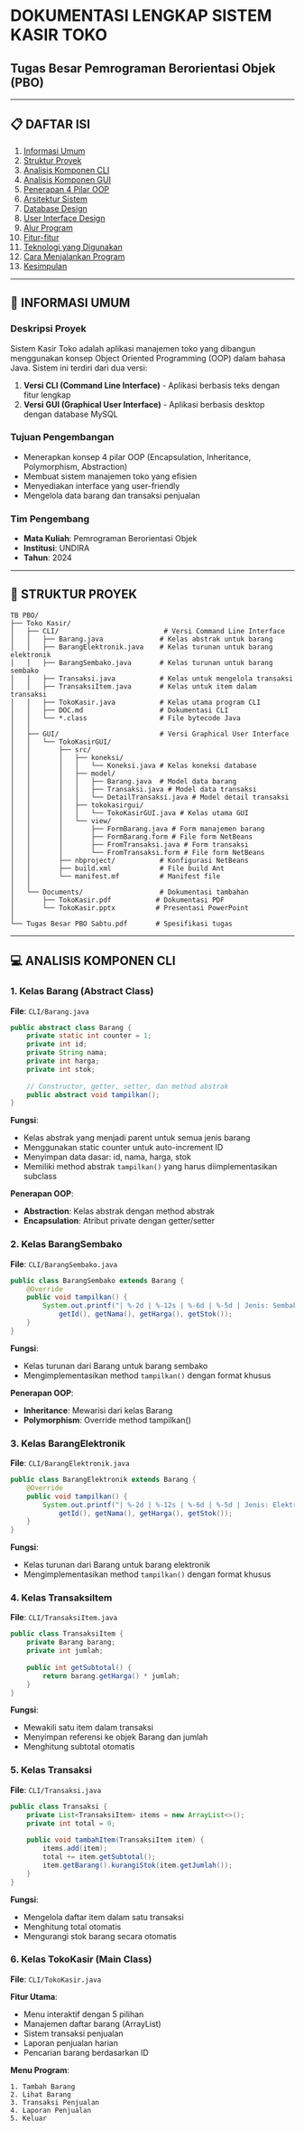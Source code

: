 # DOKUMENTASI LENGKAP SISTEM KASIR TOKO
## Tugas Besar Pemrograman Berorientasi Objek (PBO)

---

## 📋 DAFTAR ISI
1. [Informasi Umum](#informasi-umum)
2. [Struktur Proyek](#struktur-proyek)
3. [Analisis Komponen CLI](#analisis-komponen-cli)
4. [Analisis Komponen GUI](#analisis-komponen-gui)
5. [Penerapan 4 Pilar OOP](#penerapan-4-pilar-oop)
6. [Arsitektur Sistem](#arsitektur-sistem)
7. [Database Design](#database-design)
8. [User Interface Design](#user-interface-design)
9. [Alur Program](#alur-program)
10. [Fitur-fitur](#fitur-fitur)
11. [Teknologi yang Digunakan](#teknologi-yang-digunakan)
12. [Cara Menjalankan Program](#cara-menjalankan-program)
13. [Kesimpulan](#kesimpulan)

---

## 📖 INFORMASI UMUM

### Deskripsi Proyek
Sistem Kasir Toko adalah aplikasi manajemen toko yang dibangun menggunakan konsep Object Oriented Programming (OOP) dalam bahasa Java. Sistem ini terdiri dari dua versi:
1. **Versi CLI (Command Line Interface)** - Aplikasi berbasis teks dengan fitur lengkap
2. **Versi GUI (Graphical User Interface)** - Aplikasi berbasis desktop dengan database MySQL

### Tujuan Pengembangan
- Menerapkan konsep 4 pilar OOP (Encapsulation, Inheritance, Polymorphism, Abstraction)
- Membuat sistem manajemen toko yang efisien
- Menyediakan interface yang user-friendly
- Mengelola data barang dan transaksi penjualan

### Tim Pengembang
- **Mata Kuliah**: Pemrograman Berorientasi Objek
- **Institusi**: UNDIRA
- **Tahun**: 2024

---

## 📁 STRUKTUR PROYEK

```
TB PBO/
├── Toko Kasir/
│   ├── CLI/                          # Versi Command Line Interface
│   │   ├── Barang.java              # Kelas abstrak untuk barang
│   │   ├── BarangElektronik.java    # Kelas turunan untuk barang elektronik
│   │   ├── BarangSembako.java       # Kelas turunan untuk barang sembako
│   │   ├── Transaksi.java           # Kelas untuk mengelola transaksi
│   │   ├── TransaksiItem.java       # Kelas untuk item dalam transaksi
│   │   ├── TokoKasir.java           # Kelas utama program CLI
│   │   ├── DOC.md                   # Dokumentasi CLI
│   │   └── *.class                  # File bytecode Java
│   │
│   ├── GUI/                         # Versi Graphical User Interface
│   │   └── TokoKasirGUI/
│   │       ├── src/
│   │       │   ├── koneksi/
│   │       │   │   └── Koneksi.java # Kelas koneksi database
│   │       │   ├── model/
│   │       │   │   ├── Barang.java  # Model data barang
│   │       │   │   ├── Transaksi.java # Model data transaksi
│   │       │   │   └── DetailTransaksi.java # Model detail transaksi
│   │       │   ├── tokokasirgui/
│   │       │   │   └── TokoKasirGUI.java # Kelas utama GUI
│   │       │   └── view/
│   │       │       ├── FormBarang.java # Form manajemen barang
│   │       │       ├── FormBarang.form # File form NetBeans
│   │       │       ├── FromTransaksi.java # Form transaksi
│   │       │       └── FromTransaksi.form # File form NetBeans
│   │       ├── nbproject/           # Konfigurasi NetBeans
│   │       ├── build.xml            # File build Ant
│   │       └── manifest.mf          # Manifest file
│   │
│   └── Documents/                   # Dokumentasi tambahan
│       ├── TokoKasir.pdf           # Dokumentasi PDF
│       └── TokoKasir.pptx          # Presentasi PowerPoint
│
└── Tugas Besar PBO Sabtu.pdf       # Spesifikasi tugas
```

---

## 💻 ANALISIS KOMPONEN CLI

### 1. Kelas Barang (Abstract Class)
**File**: `CLI/Barang.java`

```java
public abstract class Barang {
    private static int counter = 1;
    private int id;
    private String nama;
    private int harga;
    private int stok;
    
    // Constructor, getter, setter, dan method abstrak
    public abstract void tampilkan();
}
```

**Fungsi**:
- Kelas abstrak yang menjadi parent untuk semua jenis barang
- Menggunakan static counter untuk auto-increment ID
- Menyimpan data dasar: id, nama, harga, stok
- Memiliki method abstrak `tampilkan()` yang harus diimplementasikan subclass

**Penerapan OOP**:
- **Abstraction**: Kelas abstrak dengan method abstrak
- **Encapsulation**: Atribut private dengan getter/setter

### 2. Kelas BarangSembako
**File**: `CLI/BarangSembako.java`

```java
public class BarangSembako extends Barang {
    @Override
    public void tampilkan() {
        System.out.printf("| %-2d | %-12s | %-6d | %-5d | Jenis: Sembako\n",
            getId(), getNama(), getHarga(), getStok());
    }
}
```

**Fungsi**:
- Kelas turunan dari Barang untuk barang sembako
- Mengimplementasikan method `tampilkan()` dengan format khusus

**Penerapan OOP**:
- **Inheritance**: Mewarisi dari kelas Barang
- **Polymorphism**: Override method tampilkan()

### 3. Kelas BarangElektronik
**File**: `CLI/BarangElektronik.java`

```java
public class BarangElektronik extends Barang {
    @Override
    public void tampilkan() {
        System.out.printf("| %-2d | %-12s | %-6d | %-5d | Jenis: Elektronik\n",
            getId(), getNama(), getHarga(), getStok());
    }
}
```

**Fungsi**:
- Kelas turunan dari Barang untuk barang elektronik
- Mengimplementasikan method `tampilkan()` dengan format khusus

### 4. Kelas TransaksiItem
**File**: `CLI/TransaksiItem.java`

```java
public class TransaksiItem {
    private Barang barang;
    private int jumlah;
    
    public int getSubtotal() { 
        return barang.getHarga() * jumlah; 
    }
}
```

**Fungsi**:
- Mewakili satu item dalam transaksi
- Menyimpan referensi ke objek Barang dan jumlah
- Menghitung subtotal otomatis

### 5. Kelas Transaksi
**File**: `CLI/Transaksi.java`

```java
public class Transaksi {
    private List<TransaksiItem> items = new ArrayList<>();
    private int total = 0;
    
    public void tambahItem(TransaksiItem item) {
        items.add(item);
        total += item.getSubtotal();
        item.getBarang().kurangiStok(item.getJumlah());
    }
}
```

**Fungsi**:
- Mengelola daftar item dalam satu transaksi
- Menghitung total otomatis
- Mengurangi stok barang secara otomatis

### 6. Kelas TokoKasir (Main Class)
**File**: `CLI/TokoKasir.java`

**Fitur Utama**:
- Menu interaktif dengan 5 pilihan
- Manajemen daftar barang (ArrayList)
- Sistem transaksi penjualan
- Laporan penjualan harian
- Pencarian barang berdasarkan ID

**Menu Program**:
```
1. Tambah Barang
2. Lihat Barang  
3. Transaksi Penjualan
4. Laporan Penjualan
5. Keluar
``` 